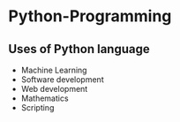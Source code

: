 # Python-Programming

## Uses of Python language

* Machine Learning
* Software development
* Web development
* Mathematics
* Scripting
